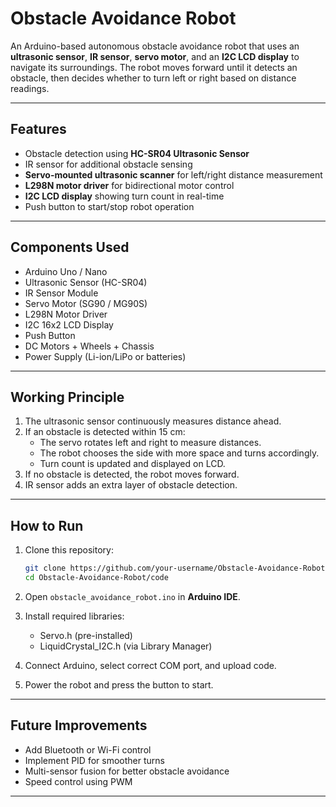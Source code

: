 
# Obstacle Avoidance Robot

An Arduino-based autonomous obstacle avoidance robot that uses an **ultrasonic sensor**, **IR sensor**, **servo motor**, and an **I2C LCD display** to navigate its surroundings. The robot moves forward until it detects an obstacle, then decides whether to turn left or right based on distance readings.

---

## Features

* Obstacle detection using **HC-SR04 Ultrasonic Sensor**
* IR sensor for additional obstacle sensing
* **Servo-mounted ultrasonic scanner** for left/right distance measurement
* **L298N motor driver** for bidirectional motor control
* **I2C LCD display** showing turn count in real-time
* Push button to start/stop robot operation

---

## Components Used

* Arduino Uno / Nano
* Ultrasonic Sensor (HC-SR04)
* IR Sensor Module
* Servo Motor (SG90 / MG90S)
* L298N Motor Driver
* I2C 16x2 LCD Display
* Push Button
* DC Motors + Wheels + Chassis
* Power Supply (Li-ion/LiPo or batteries)

---

## Working Principle

1. The ultrasonic sensor continuously measures distance ahead.
2. If an obstacle is detected within 15 cm:
   * The servo rotates left and right to measure distances.
   * The robot chooses the side with more space and turns accordingly.
   * Turn count is updated and displayed on LCD.
3. If no obstacle is detected, the robot moves forward.
4. IR sensor adds an extra layer of obstacle detection.

---

## How to Run

1. Clone this repository:

   ```bash
   git clone https://github.com/your-username/Obstacle-Avoidance-Robot.git
   cd Obstacle-Avoidance-Robot/code
   ```
2. Open `obstacle_avoidance_robot.ino` in **Arduino IDE**.
3. Install required libraries:

   * Servo.h (pre-installed)
   * LiquidCrystal\_I2C.h (via Library Manager)
4. Connect Arduino, select correct COM port, and upload code.
5. Power the robot and press the button to start.

---

## Future Improvements

* Add Bluetooth or Wi-Fi control
* Implement PID for smoother turns
* Multi-sensor fusion for better obstacle avoidance
* Speed control using PWM

---

